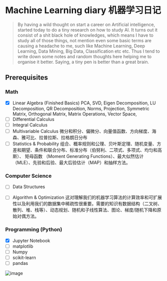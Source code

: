 # Machine Learning diary 机器学习日记
> By having a wild thought on start a career on Artificial intelligence, started today to do a tiny research on how to study AI. It turns out it consist of a shit black hole of knowledges, which means I have to study all of those things, not mention even some basic terms are causing a headache to me, such like Machine Learning, Deep Learning, Data Mining, Big Data, Classification etc etc. Thus I tend to write down some notes and random thoughts here helping me to organise it better. Saying, a tiny pen is better than a great brain.

## Prerequisites
### Math

- [x] Linear Algebra (Finished Basics)
PCA, SVD, Eigen Decomposition, LU Decomposition, QR Decomposition, Norms, Projection, Symmetric Matrix, Orthogonal Matrix, Matrix Operations, Vector Space, 
- [ ] Differential Calculus
- [ ] Integral Calculus
- [ ] Multivariable Calculus
微分和积分、偏微分、向量值函数、方向梯度、海森、雅可比、拉普拉斯、拉格朗日分布
- [ ] Statistics & Probability
组合、概率规则和公理、贝叶斯定理、随机变量、方差和期望、条件和联合分布、标准分布（伯努利、二项式、多项式、均匀和高斯）、 矩母函数 （Moment Generating Functions）、最大似然估计（MLE）、先验和后验、最大后验估计（MAP）和抽样方法。

### Computer Science
- [ ] Data Structures
- [ ] Algorithm & Optimization
这对理解我们的机器学习算法的计算效率和可扩展性以及利用我们的数据集中稀疏性很重要。需要的知识有数据结构（二叉树、散列、堆、栈等）、动态规划、随机和子线性算法、图论、梯度/随机下降和原始对偶方法。


### Programming (Python)
- [x] Jupyter Notebook
- [ ] matplotlib
- [ ] Numpy
- [ ] scikit-learn
- [ ] pandas

![image](https://user-images.githubusercontent.com/14041622/40230373-d8bd1028-5ac9-11e8-8a93-c00171b7576f.png)
